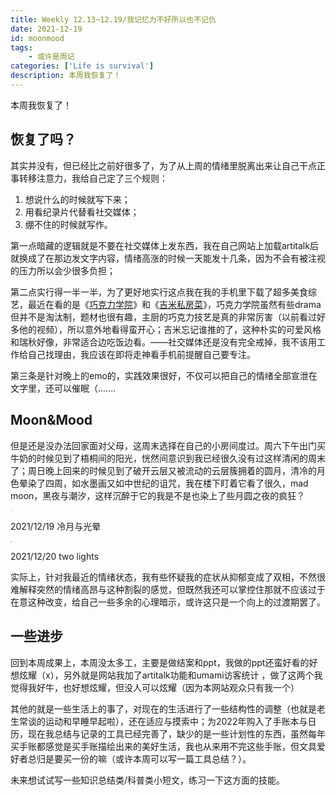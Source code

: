 ```yaml
---
title: Weekly 12.13~12.19/我记忆力不好所以也不记仇
date: 2021-12-19
id: moonmood
tags:
    - 或许是周记
categories: ['Life is survival']
description: 本周我恢复了！
---
```

本周我恢复了！

## 恢复了吗？

其实并没有，但已经比之前好很多了，为了从上周的情绪里脱离出来让自己干点正事转移注意力，我给自己定了三个规则：

1. 想说什么的时候就写下来；
2. 用看纪录片代替看社交媒体；
3. 绷不住的时候就写作。

第一点暗藏的逻辑就是不要在社交媒体上发东西，我在自己网站上加载artitalk后就换成了在那边发文字内容，情绪高涨的时候一天能发十几条，因为不会有被注视的压力所以会少很多负担；

第二点实行得一半一半，为了更好地实行这点我在我的手机里下载了超多美食综艺，最近在看的是《[巧克力学院](https://www.bilibili.com/video/BV12U4y1T7VV?p=1)》和《[吉米私房菜](https://www.bilibili.com/video/BV1Ms411m7oX?from=search&seid=6304683689561592011&spm_id_from=333.337.0.0)》，巧克力学院虽然有些drama但并不是淘汰制，题材也很有趣，主厨的巧克力技艺是真的非常厉害（以前看过好多他的视频），所以意外地看得蛮开心；吉米忘记谁推的了，这种朴实的可爱风格和瑞秋好像，非常适合边吃饭边看。——社交媒体还是没有完全戒掉，我不该用工作给自己找理由，我应该在即将走神看手机前提醒自己要专注。

第三条是针对晚上的emo的，实践效果很好，不仅可以把自己的情绪全部宣泄在文字里，还可以催眠（.......

## Moon&Mood

但是还是没办法回家面对父母，这周末选择在自己的小房间度过。周六下午出门买牛奶的时候见到了梧桐间的阳光，恍然间意识到我已经很久没有过这样清闲的周末了；周日晚上回来的时候见到了破开云层又被流动的云层簇拥着的圆月，清冷的月色晕染了四周，如水墨画又如中世纪的诅咒，我在楼下盯着它看了很久，mad moon，黑夜与潮汐，这样沉醉于它的我是不是也染上了些月圆之夜的疯狂？

<img src="https://s3.bmp.ovh/imgs/2021/12/70a494d44c93a647.jpg" style="zoom:10%;" />

2021/12/19 冷月与光晕

<img src="https://s3.bmp.ovh/imgs/2021/12/a75e6209cda25283.jpg" style="zoom:10%;" />

2021/12/20 two lights

实际上，针对我最近的情绪状态，我有些怀疑我的症状从抑郁变成了双相，不然很难解释突然的情绪高昂与这种割裂的感觉，但既然我还可以掌控住那就不应该过于在意这种改变，给自己一些多余的心理暗示，或许这只是一个向上的过渡期罢了。

## 一些进步

回到本周成果上，本周没太多工，主要是做结案和ppt，我做的ppt还蛮好看的好想炫耀（x），另外就是网站我加了artitalk功能和umami访客统计 ，做了这两个我觉得我好牛，也好想炫耀，但没人可以炫耀（因为本网站观众只有我一个）

其他的就是一些生活上的事了，对现在的生活进行了一些结构性的调整（也就是老生常谈的运动和早睡早起啦），还在适应与摸索中；为2022年购入了手账本与日历，现在我总结与记录的工具已经完善了，缺少的是一些计划性的东西，虽然每年买手账都感觉是买手账描绘出来的美好生活，我也从来用不完这些手账，但文具爱好者总归是要买一份的嘛（或许本周可以写一篇工具总结？）。

未来想试试写一些知识总结类/科普类小短文，练习一下这方面的技能。

